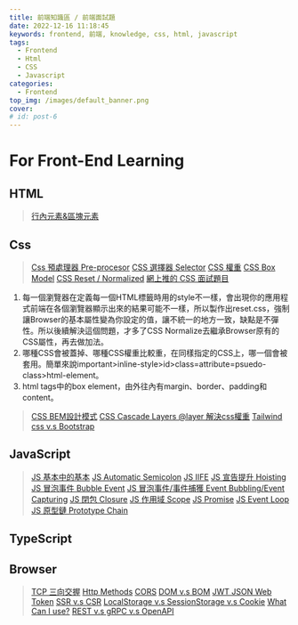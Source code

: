 ```yaml
---
title: 前端知識區 / 前端面試題
date: 2022-12-16 11:18:45
keywords: frontend, 前端, knowledge, css, html, javascript
tags:
  - Frontend
  - Html
  - CSS
  - Javascript
categories:
  - Frontend
top_img: /images/default_banner.png
cover:
# id: post-6
---
```


# For Front-End Learning

## HTML

> [行內元素&區塊元素](https://www.daconote.com/span-div-difference/)

## Css

> [Css 預處理器 Pre-procesor](https://changtsuiling.gitbooks.io/sass/content/chapter1/1-1-shi-me-shi-css-yu-chu-li-qi-ff1f.html)
> [CSS 選擇器 Selector](https://injerry.pixnet.net/blog/post/38847966#:~:text=%E9%81%B8%E5%8F%96%E5%99%A8%EF%BC%88Selector%EF%BC%89%EF%BC%8C%E4%B9%9F%E6%9C%89,%E9%80%99%E6%A8%A3%E7%BF%BB%E8%AD%AF%E4%B9%9F%E5%B0%8D%E5%95%A6%EF%BC%89)
> [CSS 權重](https://ithelp.ithome.com.tw/articles/10196454)
> [CSS Box Model](https://www.oxxostudio.tw/articles/202008/css-box-model.html)
> [CSS Reset / Normalized](https://ithelp.ithome.com.tw/articles/10196528?sc=rss.qu)
> [網上推的 CSS 面試題目](https://www.facebook.com/groups/f2e.tw/permalink/4925715637465762/)
1. 每一個瀏覽器在定義每一個HTML標籤時用的style不一樣，會出現你的應用程式前端在各個瀏覽器顯示出來的結果可能不一樣，所以製作出reset.css，強制讓Browser的基本屬性變為你設定的值，讓不統一的地方一致，缺點是不彈性。所以後續解決這個問題，才多了CSS Normalize去繼承Browser原有的CSS屬性，再去做加法。
2. 哪種CSS會被蓋掉、哪種CSS權重比較重，在同樣指定的CSS上，哪一個會被套用。簡單來說important>inline-style>id>class=attribute=psuedo-class>html-element。
3. html tags中的box element，由外往內有margin、border、padding和content。

> [CSS BEM設計模式](https://w3c.hexschool.com/blog/35afa83f)
> [CSS Cascade Layers @layer 解決css權重](https://blog.yuyansoftware.com.tw/2022/02/css-cascade-layers-specificity/)
> [Tailwind css v.s Bootstrap](https://blog.hiskio.com/tailwind-css-or-bootstrap/)

## JavaScript

> [JS 基本中的基本](https://ithelp.ithome.com.tw/articles/10190873)
> [JS Automatic Semicolon](https://shawnlin0201.github.io/JavaScript/JavaScript-Automatic-Semicolon-Insertion/)
> [JS IIFE](https://medium.com/helena-chang/js%E4%BA%8C%E9%83%A8%E6%9B%B2-%E7%AB%8B%E5%8D%B3%E5%87%BD%E5%BC%8F-iife-b60bd694bbea)
> [JS 宣告提升 Hoisting](https://ithelp.ithome.com.tw/articles/10266627)
> [JS 冒泡事件 Bubble Event](https://ithelp.ithome.com.tw/articles/10265819)
> [JS 冒泡事件/事件捕獲 Event Bubbling/Event Capturing](https://hackmd.io/@Heidi-Liu/note-fe201-dom)
> [JS 閉包 Closure](https://pjchender.dev/javascript/js-closure/)
> [JS 作用域 Scope](https://medium.com/take-a-day-off/js-scope-%E4%BD%9C%E7%94%A8%E5%9F%9F-ee536640963b)
> [JS Promise](https://pjchender.dev/javascript/js-promise/)
> [JS Event Loop](https://medium.com/itsems-frontend/javascript-event-loop-event-queue-call-stack-74a02fed5625)
> [JS 原型鏈 Prototype Chain](https://medium.com/@mengchiang000/js%E5%9F%BA%E6%9C%AC%E8%A7%80%E5%BF%B5-%E5%8E%9F%E5%9E%8B%E9%8F%88-prototype-chain-96c742893795)

## TypeScript

## Browser

> [TCP 三向交握](https://notfalse.net/7/three-way-handshake)
> [Http Methods](https://ithelp.ithome.com.tw/articles/10250980)
> [CORS](https://ithelp.ithome.com.tw/articles/10238084)
> [DOM v.s BOM](https://ithelp.ithome.com.tw/articles/10235079)
> [JWT JSON Web Token](https://5xruby.tw/posts/what-is-jwt)
> [SSR v.s CSR](https://shubo.io/rendering-patterns/)
> [LocalStorage v.s SessionStorage v.s Cookie](https://medium.com/@bebebobohaha/cookie-localstorage-sessionstorage-%E5%B7%AE%E7%95%B0-9e1d5df3dd7f)
> [What Can I use?](https://caniuse.com/)
> [REST v.s gRPC v.s OpenAPI](https://ikala.cloud/grpc-openapi-and-rest-1/#:~:text=gRPC%20%E6%98%AF%E4%B8%80%E7%A8%AE%E5%AF%A6%E4%BD%9C,%E5%B7%A5%E4%BD%9C%E6%96%B9%E5%BC%8F%E8%88%87%E6%AD%A4%E7%9B%B8%E5%8F%8D%E3%80%82)
